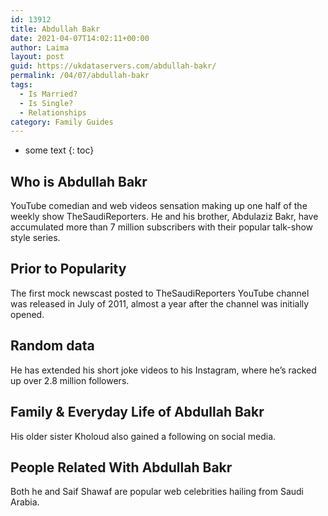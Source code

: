 ```yaml
---
id: 13912
title: Abdullah Bakr
date: 2021-04-07T14:02:11+00:00
author: Laima
layout: post
guid: https://ukdataservers.com/abdullah-bakr/
permalink: /04/07/abdullah-bakr
tags:
  - Is Married?
  - Is Single?
  - Relationships
category: Family Guides
---
```


* some text
{: toc}


## Who is Abdullah Bakr
                  
                  
                  
YouTube comedian and web videos sensation making up one half of the weekly show TheSaudiReporters. He and his brother, Abdulaziz Bakr, have accumulated more than 7 million subscribers with their popular talk-show style series.
                  
              
            
              
            
                
                
                
## Prior to Popularity
                  
                  
                  
The first mock newscast posted to TheSaudiReporters YouTube channel was released in July of 2011, almost a year after the channel was initially opened.
                  
              
            
              
            
                
                
                
## Random data
                  
                  
                  
He has extended his short joke videos to his Instagram, where he&#8217;s racked up over 2.8 million followers.
                  
              
            
              
            
                
                
                
## Family & Everyday Life of Abdullah Bakr
                  
                  
                  
His older sister Kholoud also gained a following on social media.
                  
              
            
              
            
                
                
                
## People Related With Abdullah Bakr
                  
                  
                  
Both he and Saif Shawaf are popular web celebrities hailing from Saudi Arabia.
                  
              
            
              
            
                
              
            
              
              
            
            
              
            
          
          
          